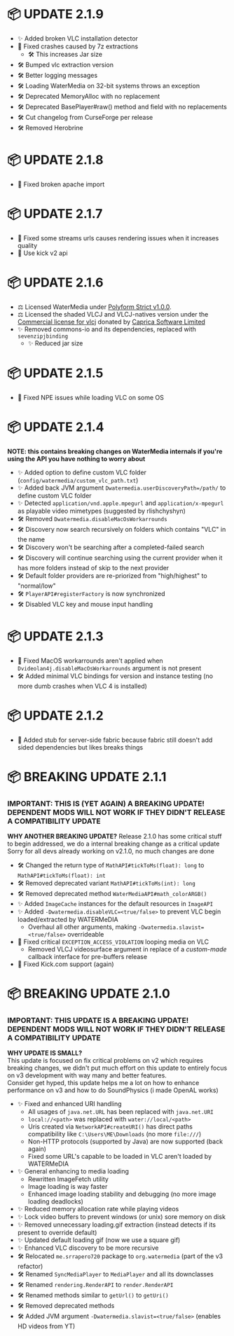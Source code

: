 # 📦 UPDATE 2.1.9
- ✨ Added broken VLC installation detector
- 🐛 Fixed crashes caused by 7z extractions
  - 🛠️ This increases Jar size
- 🛠️ Bumped vlc extraction version
- 🛠️ Better logging messages
- 🛠️ Loading WaterMedia on 32-bit systems throws an exception
- 🛠️ Deprecated MemoryAlloc with no replacement
- 🛠️ Deprecated BasePlayer#raw() method and field with no replacements
- 🛠️ Cut changelog from CurseForge per release
- 🛠️ Removed Herobrine

# 📦 UPDATE 2.1.8
- 🐛 Fixed broken apache import

# 📦 UPDATE 2.1.7
- 🐛 Fixed some streams urls causes rendering issues when it increases quality
- 🐛 Use kick v2 api

# 📦 UPDATE 2.1.6
- ⚖️ Licensed WaterMedia under [Polyform Strict v1.0.0](https://github.com/WaterMediaTeam/watermedia/blob/2.1.x/LICENSE.md).
- ⚖️ Licensed the shaded VLCJ and VLCJ-natives version under the [Commercial license for vlcj](https://www.capricasoftware.co.uk/docs/Caprica%20Software%20vlcj%20Commercial%20License%20Standard%20Offer.pdf)
  donated by [Caprica Software Limited](https://www.capricasoftware.co.uk/)
- ✨ Removed commons-io and its dependencies, replaced with `sevenzipjbinding`
  - ✨ Reduced jar size

# 📦 UPDATE 2.1.5
- 🐛 Fixed NPE issues while loading VLC on some OS

# 📦 UPDATE 2.1.4
**NOTE: this contains breaking changes on WaterMedia internals
if you're using the API you have nothing to worry about**
- ✨ Added option to define custom VLC folder (`config/watermedia/custom_vlc_path.txt`)
- ✨ Added back JVM argument `Dwatermedia.userDiscoveryPath=/path/` to define custom VLC folder
- ✨ Detected `application/vnd.apple.mpegurl` and `application/x-mpegurl` as playable video mimetypes (suggested by rlishchyshyn)
- 🛠️ Removed `Dwatermedia.disableMacOsWorkarrounds`
- 🛠️ Discovery now search recursively on folders which contains "VLC" in the name
- 🛠️ Discovery won't be searching after a completed-failed search
- 🛠️ Discovery will continue searching using the current provider when it has more folders instead of skip to the next provider
- 🛠️ Default folder providers are re-priorized from "high/highest" to "normal/low"
- 🛠️ `PlayerAPI#registerFactory` is now synchronized
- 🛠️ Disabled VLC key and mouse input handling

# 📦 UPDATE 2.1.3
- 🐛 Fixed MacOS workarrounds aren't applied when ``Dvideolan4j.disableMacOsWorkarrounds`` argument is not present
- 🛠️ Added minimal VLC bindings for version and instance testing (no more dumb crashes when VLC 4 is installed)

# 📦 UPDATE 2.1.2
- 🐛 Added stub for server-side fabric because fabric still doesn't add sided dependencies but likes breaks things 

# 📦 BREAKING UPDATE 2.1.1
### IMPORTANT: THIS IS (YET AGAIN) A BREAKING UPDATE! DEPENDENT MODS WILL NOT WORK IF THEY DIDN'T RELEASE A COMPATIBILITY UPDATE
**WHY ANOTHER BREAKING UPDATE?**
Release 2.1.0 has some critical stuff to begin addressed, we do a internal breaking change as a critical update
Sorry for all devs already working on v2.1.0, no much changes are done
- 🛠️ Changed the return type of `MathAPI#tickToMs(float): long` to `MathAPI#tickToMs(float): int`
- 🛠️ Removed deprecated variant `MathAPI#tickToMs(int): long`
- 🛠️ Removed deprecated method `WaterMediaAPI#math_colorARGB()`
- ✨ Added `ImageCache` instances for the default resources in `ImageAPI`
- ✨ Added `-Dwatermedia.disableVLC=<true/false>` to prevent VLC begin loaded/extracted by WATERMeDIA
  - Overhaul all other arguments, making `-Dwatermedia.slavist=<true/false>` overrideable
- 🐛 Fixed critical `EXCEPTION_ACCESS_VIOLATION` looping media on VLC
  - Removed VLCJ videosurface argument in replace of a _custom-made_ callback interface for pre-buffers release
- 🐛 Fixed Kick.com support (again)

# 📦 BREAKING UPDATE 2.1.0
### IMPORTANT: THIS UPDATE IS A BREAKING UPDATE! DEPENDENT MODS WILL NOT WORK IF THEY DIDN'T RELEASE A COMPATIBILITY UPDATE
**WHY UPDATE IS SMALL?**<br>
This update is focused on fix critical problems on v2 which requires breaking changes, we didn't put much
effort on this update to entirely focus on v3 development with way many and better features.<br>
Consider get hyped, this update helps me a lot on how to enhance performance on v3 and how to do SoundPhysics (i made OpenAL works)
- ✨ Fixed and enhanced URI handling
  - All usages of `java.net.URL` has been replaced with `java.net.URI`
  - `local://<path>` was replaced with `water://local/<path>`
  - Uris created via `NetworkAPI#createURI()` has direct paths compatibility like `C:\Users\ME\Downloads` (no more `file:///`)
  - Non-HTTP protocols (supported by Java) are now supported (back again)
  - Fixed some URL's capable to be loaded in VLC aren't loaded by WATERMeDIA
- ✨ General enhancing to media loading
  - Rewritten ImageFetch utility
  - Image loading is way faster
  - Enhanced image loading stability and debugging (no more image loading deadlocks)
- ✨ Reduced memory allocation rate while playing videos
- ✨ Lock video buffers to prevent windows (or unix) sore memory on disk
- ✨ Removed unnecessary loading.gif extraction (instead detects if its present to override default)
- ✨ Updated default loading gif (now we use a square gif)
- ✨ Enhanced VLC discovery to be more recursive
- 🛠️ Relocated ``me.srrapero720`` package to `org.watermedia` (part of the v3 refactor)
- 🛠️ Renamed `SyncMediaPlayer` to `MediaPlayer` and all its downclasses
- 🛠️ Renamed `rendering.RenderAPI` to `render.RenderAPI`
- 🛠️ Renamed methods similar to `getUrl()` to `getUri()`
- 🛠️ Removed deprecated methods
- 🛠️ Added JVM argument `-Dwatermedia.slavist=<true/false>` (enables HD videos from YT)